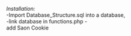 *Installation:*
<br>-Import Database_Structure.sql into a database,
<br>-link database in functions.php
-<br>add Saon Cookie
